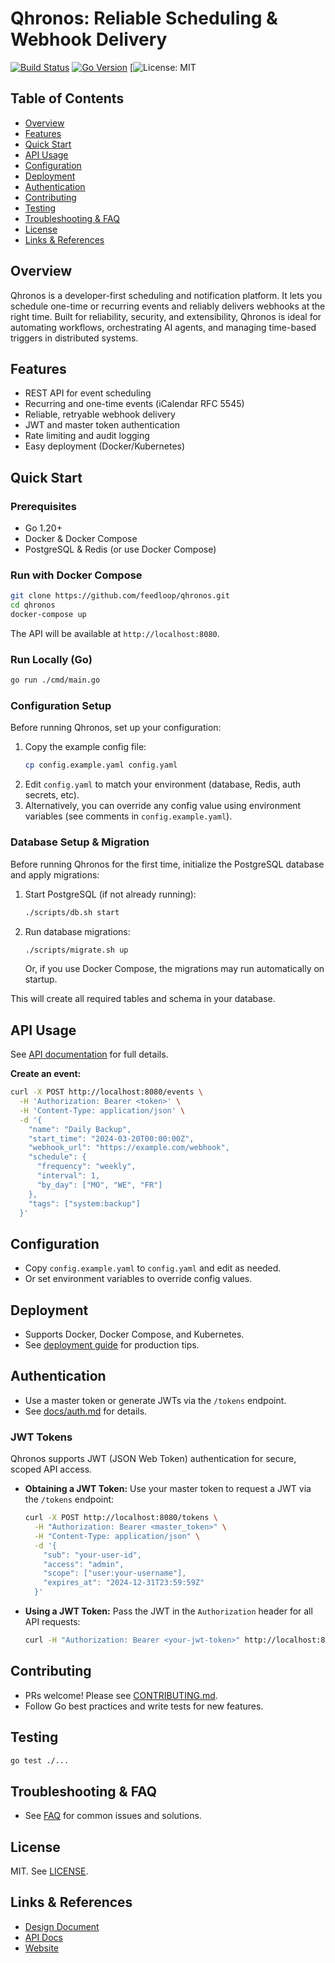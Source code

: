 # Qhronos: Reliable Scheduling & Webhook Delivery

[![Build Status](#)](#) [![Go Version](#)](#) [![License: MIT](LICENSE)

## Table of Contents
- [Overview](#overview)
- [Features](#features)
- [Quick Start](#quick-start)
- [API Usage](#api-usage)
- [Configuration](#configuration)
- [Deployment](#deployment)
- [Authentication](#authentication)
- [Contributing](#contributing)
- [Testing](#testing)
- [Troubleshooting & FAQ](#troubleshooting--faq)
- [License](#license)
- [Links & References](#links--references)

## Overview
Qhronos is a developer-first scheduling and notification platform. It lets you schedule one-time or recurring events and reliably delivers webhooks at the right time. Built for reliability, security, and extensibility, Qhronos is ideal for automating workflows, orchestrating AI agents, and managing time-based triggers in distributed systems.

## Features
- REST API for event scheduling
- Recurring and one-time events (iCalendar RFC 5545)
- Reliable, retryable webhook delivery
- JWT and master token authentication
- Rate limiting and audit logging
- Easy deployment (Docker/Kubernetes)

## Quick Start

### Prerequisites
- Go 1.20+
- Docker & Docker Compose
- PostgreSQL & Redis (or use Docker Compose)

### Run with Docker Compose
```sh
git clone https://github.com/feedloop/qhronos.git
cd qhronos
docker-compose up
```
The API will be available at `http://localhost:8080`.

### Run Locally (Go)
```sh
go run ./cmd/main.go
```

### Configuration Setup
Before running Qhronos, set up your configuration:

1. Copy the example config file:
   ```sh
   cp config.example.yaml config.yaml
   ```
2. Edit `config.yaml` to match your environment (database, Redis, auth secrets, etc).
3. Alternatively, you can override any config value using environment variables (see comments in `config.example.yaml`).

### Database Setup & Migration
Before running Qhronos for the first time, initialize the PostgreSQL database and apply migrations:

1. Start PostgreSQL (if not already running):
   ```sh
   ./scripts/db.sh start
   ```
2. Run database migrations:
   ```sh
   ./scripts/migrate.sh up
   ```
   Or, if you use Docker Compose, the migrations may run automatically on startup.

This will create all required tables and schema in your database.

## API Usage
See [API documentation](docs/api.md) for full details.

**Create an event:**
```sh
curl -X POST http://localhost:8080/events \
  -H 'Authorization: Bearer <token>' \
  -H 'Content-Type: application/json' \
  -d '{
    "name": "Daily Backup",
    "start_time": "2024-03-20T00:00:00Z",
    "webhook_url": "https://example.com/webhook",
    "schedule": {
      "frequency": "weekly",
      "interval": 1,
      "by_day": ["MO", "WE", "FR"]
    },
    "tags": ["system:backup"]
  }'
```

## Configuration
- Copy `config.example.yaml` to `config.yaml` and edit as needed.
- Or set environment variables to override config values.

## Deployment
- Supports Docker, Docker Compose, and Kubernetes.
- See [deployment guide](docs/deployment.md) for production tips.

## Authentication
- Use a master token or generate JWTs via the `/tokens` endpoint.
- See [docs/auth.md](docs/auth.md) for details.

### JWT Tokens
Qhronos supports JWT (JSON Web Token) authentication for secure, scoped API access.

- **Obtaining a JWT Token:**
  Use your master token to request a JWT via the `/tokens` endpoint:
  ```sh
  curl -X POST http://localhost:8080/tokens \
    -H "Authorization: Bearer <master_token>" \
    -H "Content-Type: application/json" \
    -d '{
      "sub": "your-user-id",
      "access": "admin",
      "scope": ["user:your-username"],
      "expires_at": "2024-12-31T23:59:59Z"
    }'
  ```
- **Using a JWT Token:**
  Pass the JWT in the `Authorization` header for all API requests:
  ```sh
  curl -H "Authorization: Bearer <your-jwt-token>" http://localhost:8080/events
  ```

## Contributing
- PRs welcome! Please see [CONTRIBUTING.md](CONTRIBUTING.md).
- Follow Go best practices and write tests for new features.

## Testing
```sh
go test ./...
```

## Troubleshooting & FAQ
- See [FAQ](docs/faq.md) for common issues and solutions.

## License
MIT. See [LICENSE](LICENSE).

## Links & References
- [Design Document](design.md)
- [API Docs](docs/api.md)
- [Website](#) 